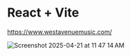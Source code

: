 # React + Vite

https://www.westavenuemusic.com/

![Screenshot 2025-04-21 at 11 47 14 AM](https://github.com/user-attachments/assets/a3679cc9-9c68-4479-b23c-d22ba1b90f18)
